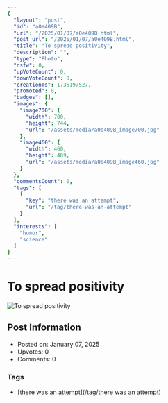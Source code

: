 ```yaml
---
{
  "layout": "post",
  "id": "a0e409B",
  "url": "/2025/01/07/a0e409B.html",
  "post_url": "/2025/01/07/a0e409B.html",
  "title": "To spread positivity",
  "description": "",
  "type": "Photo",
  "nsfw": 0,
  "upVoteCount": 0,
  "downVoteCount": 0,
  "creationTs": 1736197527,
  "promoted": 0,
  "badges": [],
  "images": {
    "image700": {
      "width": 700,
      "height": 744,
      "url": "/assets/media/a0e409B_image700.jpg"
    },
    "image460": {
      "width": 460,
      "height": 489,
      "url": "/assets/media/a0e409B_image460.jpg"
    }
  },
  "commentsCount": 0,
  "tags": [
    {
      "key": "there was an attempt",
      "url": "/tag/there-was-an-attempt"
    }
  ],
  "interests": [
    "humor",
    "science"
  ]
}
---
```


# To spread positivity

![To spread positivity](/assets/media/a0e409B_image700.jpg)

## Post Information

- Posted on: January 07, 2025
- Upvotes: 0
- Comments: 0

### Tags

- [there was an attempt](/tag/there was an attempt)
